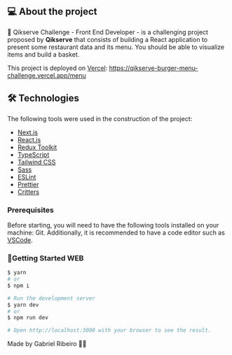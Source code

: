 ## 💻 About the project

📝 Qikserve Challenge - Front End Developer - is a challenging project proposed by **Qikserve** that consists of building a React application to present some restaurant data and its menu. You should be able to visualize items and build a basket.

This project is deployed on [Vercel][vercel]: https://qikserve-burger-menu-challenge.vercel.app/menu

## 🛠 Technologies

The following tools were used in the construction of the project:

- [Next.js][nextjs]
- [React.js][reactjs]
- [Redux Toolkit][redux-toolkit]
- [TypeScript][typescript]
- [Tailwind CSS][tailwindcss]
- [Sass][sass]
- [ESLint][eslint]
- [Prettier][prettier]
- [Critters][critters]

### Prerequisites

Before starting, you will need to have the following tools installed on your machine: Git.
Additionally, it is recommended to have a code editor such as [VSCode][vscode].

### 📱Getting Started **WEB**

```bash
$ yarn
# or
$ npm i

# Run the development server
$ yarn dev
# or
$ npm run dev

# Open http://localhost:3000 with your browser to see the result.

```

Made by Gabriel Ribeiro 👋🏽

[nextjs]: https://nextjs.org/
[reactjs]: https://reactjs.org
[redux-toolkit]: https://redux-toolkit.js.org/
[typescript]: https://www.typescriptlang.org/
[tailwindcss]: https://tailwindcss.com/
[sass]: https://sass-lang.com/
[eslint]: https://eslint.org/
[prettier]: https://prettier.io/
[critters]: https://www.npmjs.com/package/critters
[vercel]: https://vercel.com/
[vscode]: https://code.visualstudio.com/
[git]: https://git-scm.com/
